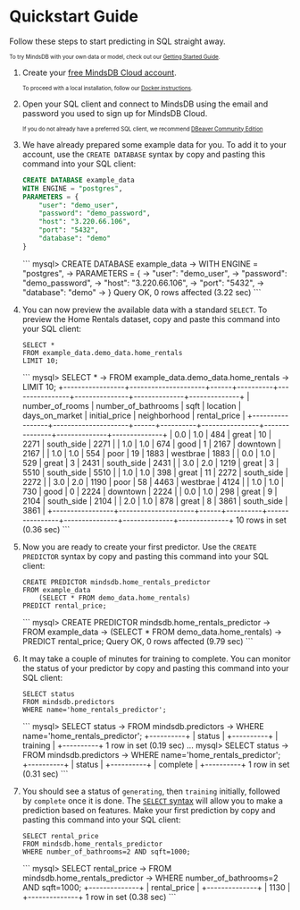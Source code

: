 # Quickstart Guide

Follow these steps to start predicting in SQL straight away.

<sup><sub>To try MindsDB with your own data or model, check out our [Getting Started Guide](/getting-started/).</sub></sup>

1. Create your [free MindsDB Cloud account](https://cloud.mindsdb.com/signup).

    <sup><sub>To proceed with a local installation, follow our [Docker instructions](/deployment/docker).</sub></sup>

1. Open your SQL client and connect to MindsDB using the email and password you used to sign up for MindsDB Cloud.

    <sup><sub>If you do not already have a preferred SQL client, we recommend [DBeaver Community Edition](https://dbeaver.io/download/)</sub></sup>

1. We have already prepared some example data for you.  To add it to your account, use the `CREATE DATABASE` syntax by copy and pasting this command into your SQL client:

    ``` sql
    CREATE DATABASE example_data
    WITH ENGINE = "postgres",
    PARAMETERS = { 
    	"user": "demo_user",
    	"password": "demo_password",
    	"host": "3.220.66.106",
    	"port": "5432",
    	"database": "demo"
    }
    ```
    <div id="create-database">
      <style>
        #create-database code { background-color: #353535; color: #f5f5f5 }
      </style>
    ```
    mysql> CREATE DATABASE example_data
        -> WITH ENGINE = "postgres",
        -> PARAMETERS = {
        -> "user": "demo_user",
        -> "password": "demo_password",
        -> "host": "3.220.66.106",
        -> "port": "5432",
        -> "database": "demo"
        -> }
    Query OK, 0 rows affected (3.22 sec)
    ```
    </div>

1. You can now preview the available data with a standard `SELECT`.  To preview the Home Rentals dataset, copy and paste this command into your SQL client:

    ```
    SELECT * 
    FROM example_data.demo_data.home_rentals
    LIMIT 10;
    ```
    <div id="preview-data">
    <style>
        #preview-data code { background-color: #353535; color: #f5f5f5 }
    </style>
    ```
    mysql> SELECT * 
        -> FROM example_data.demo_data.home_rentals
        -> LIMIT 10;
    +-----------------+---------------------+------+----------+----------------+---------------+--------------+--------------+
    | number_of_rooms | number_of_bathrooms | sqft | location | days_on_market | initial_price | neighborhood | rental_price |
    +-----------------+---------------------+------+----------+----------------+---------------+--------------+--------------+
    | 0.0             | 1.0                 | 484  | great    | 10             | 2271          | south_side   | 2271         |
    | 1.0             | 1.0                 | 674  | good     | 1              | 2167          | downtown     | 2167         |
    | 1.0             | 1.0                 | 554  | poor     | 19             | 1883          | westbrae     | 1883         |
    | 0.0             | 1.0                 | 529  | great    | 3              | 2431          | south_side   | 2431         |
    | 3.0             | 2.0                 | 1219 | great    | 3              | 5510          | south_side   | 5510         |
    | 1.0             | 1.0                 | 398  | great    | 11             | 2272          | south_side   | 2272         |
    | 3.0             | 2.0                 | 1190 | poor     | 58             | 4463          | westbrae     | 4124         |
    | 1.0             | 1.0                 | 730  | good     | 0              | 2224          | downtown     | 2224         |
    | 0.0             | 1.0                 | 298  | great    | 9              | 2104          | south_side   | 2104         |
    | 2.0             | 1.0                 | 878  | great    | 8              | 3861          | south_side   | 3861         |
    +-----------------+---------------------+------+----------+----------------+---------------+--------------+--------------+
    10 rows in set (0.36 sec)
    ```
    </div>

1. Now you are ready to create your first predictor.  Use the `CREATE PREDICTOR` syntax by copy and pasting this command into your SQL client:

    ```
    CREATE PREDICTOR mindsdb.home_rentals_predictor
    FROM example_data
    	(SELECT * FROM demo_data.home_rentals)
    PREDICT rental_price;
    ```
    <div id="create-predictor">
      <style>
        #create-predictor code { background-color: #353535; color: #f5f5f5 }
      </style>
    ```
    mysql> CREATE PREDICTOR mindsdb.home_rentals_predictor
        -> FROM example_data
        -> (SELECT * FROM demo_data.home_rentals)
        -> PREDICT rental_price;
    Query OK, 0 rows affected (9.79 sec)
    ```
    </div>

1. It may take a couple of minutes for training to complete.  You can monitor the status of your predictor by copy and pasting this command into your SQL client:

    ```
    SELECT status
    FROM mindsdb.predictors
    WHERE name='home_rentals_predictor';
    ```
    <div id="predictor-status">
      <style>
        #predictor-status code { background-color: #353535; color: #f5f5f5 }
      </style>
    ```
    mysql> SELECT status
        -> FROM mindsdb.predictors
        -> WHERE name='home_rentals_predictor';
    +----------+
    | status   |
    +----------+
    | training |
    +----------+
    1 row in set (0.19 sec)
    ...
    mysql> SELECT status
        -> FROM mindsdb.predictors
        -> WHERE name='home_rentals_predictor';
    +----------+
    | status   |
    +----------+
    | complete |
    +----------+
    1 row in set (0.31 sec)
    ```
    </div>

1. You should see a status of `generating`, then `training` initially, followed by `complete` once it is done.  The [`SELECT` syntax](/sql/api/select) will allow you to make a prediction based on features.  Make your first prediction by copy and pasting this command into your SQL client:

    ```
    SELECT rental_price
    FROM mindsdb.home_rentals_predictor
    WHERE number_of_bathrooms=2 AND sqft=1000;
    ```
    <div id="make-prediction">
      <style>
        #make-prediction code { background-color: #353535; color: #f5f5f5 }
      </style>
    ```
    mysql> SELECT rental_price
        -> FROM mindsdb.home_rentals_predictor
        -> WHERE number_of_bathrooms=2 AND sqft=1000;
    +--------------+
    | rental_price |
    +--------------+
    | 1130         |
    +--------------+
    1 row in set (0.38 sec)
    ```
    </div>